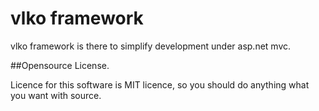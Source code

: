 vlko framework 
====================

vlko framework is there to simplify development under asp.net mvc.

##Opensource License.

Licence for this software is MIT licence, so you should do anything what you want with source.
